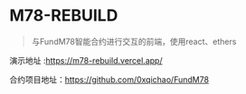 # M78-REBUILD

>  与FundM78智能合约进行交互的前端，使用react、ethers


演示地址 :https://m78-rebuild.vercel.app/

合约项目地址：https://github.com/0xqichao/FundM78
